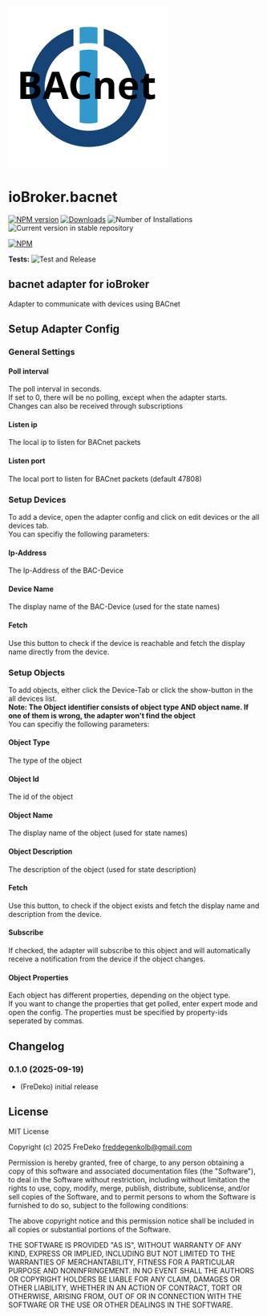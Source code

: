![Logo](admin/bacnet.png)
# ioBroker.bacnet

[![NPM version](https://img.shields.io/npm/v/iobroker.bacnet.svg)](https://www.npmjs.com/package/iobroker.bacnet)
[![Downloads](https://img.shields.io/npm/dm/iobroker.bacnet.svg)](https://www.npmjs.com/package/iobroker.bacnet)
![Number of Installations](https://iobroker.live/badges/bacnet-installed.svg)
![Current version in stable repository](https://iobroker.live/badges/bacnet-stable.svg)

[![NPM](https://nodei.co/npm/iobroker.bacnet.png?downloads=true)](https://nodei.co/npm/iobroker.bacnet/)

**Tests:** ![Test and Release](https://github.com/FreDeko06/ioBroker.bacnet/workflows/Test%20and%20Release/badge.svg)

## bacnet adapter for ioBroker

Adapter to communicate with devices using BACnet

## Setup Adapter Config

### General Settings

#### Poll interval
The poll interval in seconds.  
If set to 0, there will be no polling, except when the adapter starts.  
Changes can also be received through subscriptions

#### Listen ip
The local ip to listen for BACnet packets

#### Listen port
The local port to listen for BACnet packets (default 47808)

### Setup Devices
To add a device, open the adapter config and click on edit devices or the all devices tab.  
You can specifiy the following parameters:

#### Ip-Address
The Ip-Address of the BAC-Device

#### Device Name
The display name of the BAC-Device (used for the state names)  

#### Fetch
Use this button to check if the device is reachable and fetch the display name directly from the device.

### Setup Objects
To add objects, either click the Device-Tab or click the show-button in the all devices list.  
**Note: The Object identifier consists of object type AND object name. If one of them is wrong, the adapter won't find the object**  
You can specifiy the following parameters:

#### Object Type
The type of the object

#### Object Id
The id of the object  

#### Object Name
The display name of the object (used for state names)

#### Object Description
The description of the object (used for state description)

#### Fetch
Use this button, to check if the object exists and fetch the display name and description from the device.

#### Subscribe
If checked, the adapter will subscribe to this object and will automatically receive a notification from the device if the object changes.

#### Object Properties
Each object has different properties, depending on the object type.  
If you want to change the properties that get polled, enter expert mode and open the config.
The properties must be specified by property-ids seperated by commas.


## Changelog
### 0.1.0 (2025-09-19)
* (FreDeko) initial release

## License
MIT License

Copyright (c) 2025 FreDeko <freddegenkolb@gmail.com>

Permission is hereby granted, free of charge, to any person obtaining a copy
of this software and associated documentation files (the "Software"), to deal
in the Software without restriction, including without limitation the rights
to use, copy, modify, merge, publish, distribute, sublicense, and/or sell
copies of the Software, and to permit persons to whom the Software is
furnished to do so, subject to the following conditions:

The above copyright notice and this permission notice shall be included in all
copies or substantial portions of the Software.

THE SOFTWARE IS PROVIDED "AS IS", WITHOUT WARRANTY OF ANY KIND, EXPRESS OR
IMPLIED, INCLUDING BUT NOT LIMITED TO THE WARRANTIES OF MERCHANTABILITY,
FITNESS FOR A PARTICULAR PURPOSE AND NONINFRINGEMENT. IN NO EVENT SHALL THE
AUTHORS OR COPYRIGHT HOLDERS BE LIABLE FOR ANY CLAIM, DAMAGES OR OTHER
LIABILITY, WHETHER IN AN ACTION OF CONTRACT, TORT OR OTHERWISE, ARISING FROM,
OUT OF OR IN CONNECTION WITH THE SOFTWARE OR THE USE OR OTHER DEALINGS IN THE
SOFTWARE.
